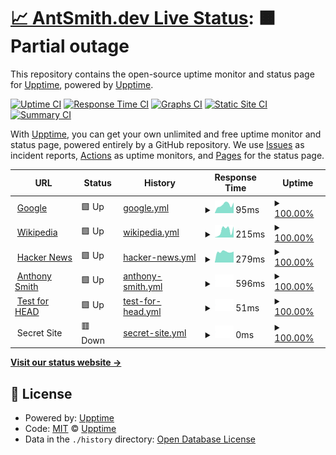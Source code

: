 # [📈 AntSmith.dev Live Status](https://Antsmith.dev): <!--live status--> **🟧 Partial outage**

This repository contains the open-source uptime monitor and status page for [Upptime](https://upptime.js.org), powered by [Upptime](https://github.com/upptime/upptime).

[![Uptime CI](https://github.com/upptime/upptime/workflows/Uptime%20CI/badge.svg)](https://github.com/upptime/upptime/actions?query=workflow%3A%22Uptime+CI%22)
[![Response Time CI](https://github.com/upptime/upptime/workflows/Response%20Time%20CI/badge.svg)](https://github.com/upptime/upptime/actions?query=workflow%3A%22Response+Time+CI%22)
[![Graphs CI](https://github.com/upptime/upptime/workflows/Graphs%20CI/badge.svg)](https://github.com/upptime/upptime/actions?query=workflow%3A%22Graphs+CI%22)
[![Static Site CI](https://github.com/upptime/upptime/workflows/Static%20Site%20CI/badge.svg)](https://github.com/upptime/upptime/actions?query=workflow%3A%22Static+Site+CI%22)
[![Summary CI](https://github.com/upptime/upptime/workflows/Summary%20CI/badge.svg)](https://github.com/upptime/upptime/actions?query=workflow%3A%22Summary+CI%22)

With [Upptime](https://upptime.js.org), you can get your own unlimited and free uptime monitor and status page, powered entirely by a GitHub repository. We use [Issues](https://github.com/upptime/upptime/issues) as incident reports, [Actions](https://github.com/upptime/upptime/actions) as uptime monitors, and [Pages](https://Antsmith.dev) for the status page.

<!--start: status pages-->
<!-- This summary is generated by Upptime (https://github.com/upptime/upptime) -->
<!-- Do not edit this manually, your changes will be overwritten -->
<!-- prettier-ignore -->
| URL | Status | History | Response Time | Uptime |
| --- | ------ | ------- | ------------- | ------ |
| <img alt="" src="https://favicons.githubusercontent.com/www.google.com" height="13"> [Google](https://www.google.com) | 🟩 Up | [google.yml](https://github.com/AntSmithCode/AntSmithDevUptime/commits/HEAD/history/google.yml) | <details><summary><img alt="Response time graph" src="./graphs/google/response-time-week.png" height="20"> 95ms</summary><br><a href="https://Antsmith.dev/history/google"><img alt="Response time 83" src="https://img.shields.io/endpoint?url=https%3A%2F%2Fraw.githubusercontent.com%2FAntSmithCode%2FAntSmithDevUptime%2FHEAD%2Fapi%2Fgoogle%2Fresponse-time.json"></a><br><a href="https://Antsmith.dev/history/google"><img alt="24-hour response time 79" src="https://img.shields.io/endpoint?url=https%3A%2F%2Fraw.githubusercontent.com%2FAntSmithCode%2FAntSmithDevUptime%2FHEAD%2Fapi%2Fgoogle%2Fresponse-time-day.json"></a><br><a href="https://Antsmith.dev/history/google"><img alt="7-day response time 95" src="https://img.shields.io/endpoint?url=https%3A%2F%2Fraw.githubusercontent.com%2FAntSmithCode%2FAntSmithDevUptime%2FHEAD%2Fapi%2Fgoogle%2Fresponse-time-week.json"></a><br><a href="https://Antsmith.dev/history/google"><img alt="30-day response time 95" src="https://img.shields.io/endpoint?url=https%3A%2F%2Fraw.githubusercontent.com%2FAntSmithCode%2FAntSmithDevUptime%2FHEAD%2Fapi%2Fgoogle%2Fresponse-time-month.json"></a><br><a href="https://Antsmith.dev/history/google"><img alt="1-year response time 83" src="https://img.shields.io/endpoint?url=https%3A%2F%2Fraw.githubusercontent.com%2FAntSmithCode%2FAntSmithDevUptime%2FHEAD%2Fapi%2Fgoogle%2Fresponse-time-year.json"></a></details> | <details><summary><a href="https://Antsmith.dev/history/google">100.00%</a></summary><a href="https://Antsmith.dev/history/google"><img alt="All-time uptime 100.00%" src="https://img.shields.io/endpoint?url=https%3A%2F%2Fraw.githubusercontent.com%2FAntSmithCode%2FAntSmithDevUptime%2FHEAD%2Fapi%2Fgoogle%2Fuptime.json"></a><br><a href="https://Antsmith.dev/history/google"><img alt="24-hour uptime 100.00%" src="https://img.shields.io/endpoint?url=https%3A%2F%2Fraw.githubusercontent.com%2FAntSmithCode%2FAntSmithDevUptime%2FHEAD%2Fapi%2Fgoogle%2Fuptime-day.json"></a><br><a href="https://Antsmith.dev/history/google"><img alt="7-day uptime 100.00%" src="https://img.shields.io/endpoint?url=https%3A%2F%2Fraw.githubusercontent.com%2FAntSmithCode%2FAntSmithDevUptime%2FHEAD%2Fapi%2Fgoogle%2Fuptime-week.json"></a><br><a href="https://Antsmith.dev/history/google"><img alt="30-day uptime 100.00%" src="https://img.shields.io/endpoint?url=https%3A%2F%2Fraw.githubusercontent.com%2FAntSmithCode%2FAntSmithDevUptime%2FHEAD%2Fapi%2Fgoogle%2Fuptime-month.json"></a><br><a href="https://Antsmith.dev/history/google"><img alt="1-year uptime 100.00%" src="https://img.shields.io/endpoint?url=https%3A%2F%2Fraw.githubusercontent.com%2FAntSmithCode%2FAntSmithDevUptime%2FHEAD%2Fapi%2Fgoogle%2Fuptime-year.json"></a></details>
| <img alt="" src="https://favicons.githubusercontent.com/en.wikipedia.org" height="13"> [Wikipedia](https://en.wikipedia.org) | 🟩 Up | [wikipedia.yml](https://github.com/AntSmithCode/AntSmithDevUptime/commits/HEAD/history/wikipedia.yml) | <details><summary><img alt="Response time graph" src="./graphs/wikipedia/response-time-week.png" height="20"> 215ms</summary><br><a href="https://Antsmith.dev/history/wikipedia"><img alt="Response time 149" src="https://img.shields.io/endpoint?url=https%3A%2F%2Fraw.githubusercontent.com%2FAntSmithCode%2FAntSmithDevUptime%2FHEAD%2Fapi%2Fwikipedia%2Fresponse-time.json"></a><br><a href="https://Antsmith.dev/history/wikipedia"><img alt="24-hour response time 323" src="https://img.shields.io/endpoint?url=https%3A%2F%2Fraw.githubusercontent.com%2FAntSmithCode%2FAntSmithDevUptime%2FHEAD%2Fapi%2Fwikipedia%2Fresponse-time-day.json"></a><br><a href="https://Antsmith.dev/history/wikipedia"><img alt="7-day response time 215" src="https://img.shields.io/endpoint?url=https%3A%2F%2Fraw.githubusercontent.com%2FAntSmithCode%2FAntSmithDevUptime%2FHEAD%2Fapi%2Fwikipedia%2Fresponse-time-week.json"></a><br><a href="https://Antsmith.dev/history/wikipedia"><img alt="30-day response time 194" src="https://img.shields.io/endpoint?url=https%3A%2F%2Fraw.githubusercontent.com%2FAntSmithCode%2FAntSmithDevUptime%2FHEAD%2Fapi%2Fwikipedia%2Fresponse-time-month.json"></a><br><a href="https://Antsmith.dev/history/wikipedia"><img alt="1-year response time 149" src="https://img.shields.io/endpoint?url=https%3A%2F%2Fraw.githubusercontent.com%2FAntSmithCode%2FAntSmithDevUptime%2FHEAD%2Fapi%2Fwikipedia%2Fresponse-time-year.json"></a></details> | <details><summary><a href="https://Antsmith.dev/history/wikipedia">100.00%</a></summary><a href="https://Antsmith.dev/history/wikipedia"><img alt="All-time uptime 100.00%" src="https://img.shields.io/endpoint?url=https%3A%2F%2Fraw.githubusercontent.com%2FAntSmithCode%2FAntSmithDevUptime%2FHEAD%2Fapi%2Fwikipedia%2Fuptime.json"></a><br><a href="https://Antsmith.dev/history/wikipedia"><img alt="24-hour uptime 100.00%" src="https://img.shields.io/endpoint?url=https%3A%2F%2Fraw.githubusercontent.com%2FAntSmithCode%2FAntSmithDevUptime%2FHEAD%2Fapi%2Fwikipedia%2Fuptime-day.json"></a><br><a href="https://Antsmith.dev/history/wikipedia"><img alt="7-day uptime 100.00%" src="https://img.shields.io/endpoint?url=https%3A%2F%2Fraw.githubusercontent.com%2FAntSmithCode%2FAntSmithDevUptime%2FHEAD%2Fapi%2Fwikipedia%2Fuptime-week.json"></a><br><a href="https://Antsmith.dev/history/wikipedia"><img alt="30-day uptime 100.00%" src="https://img.shields.io/endpoint?url=https%3A%2F%2Fraw.githubusercontent.com%2FAntSmithCode%2FAntSmithDevUptime%2FHEAD%2Fapi%2Fwikipedia%2Fuptime-month.json"></a><br><a href="https://Antsmith.dev/history/wikipedia"><img alt="1-year uptime 100.00%" src="https://img.shields.io/endpoint?url=https%3A%2F%2Fraw.githubusercontent.com%2FAntSmithCode%2FAntSmithDevUptime%2FHEAD%2Fapi%2Fwikipedia%2Fuptime-year.json"></a></details>
| <img alt="" src="https://favicons.githubusercontent.com/news.ycombinator.com" height="13"> [Hacker News](https://news.ycombinator.com) | 🟩 Up | [hacker-news.yml](https://github.com/AntSmithCode/AntSmithDevUptime/commits/HEAD/history/hacker-news.yml) | <details><summary><img alt="Response time graph" src="./graphs/hacker-news/response-time-week.png" height="20"> 279ms</summary><br><a href="https://Antsmith.dev/history/hacker-news"><img alt="Response time 368" src="https://img.shields.io/endpoint?url=https%3A%2F%2Fraw.githubusercontent.com%2FAntSmithCode%2FAntSmithDevUptime%2FHEAD%2Fapi%2Fhacker-news%2Fresponse-time.json"></a><br><a href="https://Antsmith.dev/history/hacker-news"><img alt="24-hour response time 210" src="https://img.shields.io/endpoint?url=https%3A%2F%2Fraw.githubusercontent.com%2FAntSmithCode%2FAntSmithDevUptime%2FHEAD%2Fapi%2Fhacker-news%2Fresponse-time-day.json"></a><br><a href="https://Antsmith.dev/history/hacker-news"><img alt="7-day response time 279" src="https://img.shields.io/endpoint?url=https%3A%2F%2Fraw.githubusercontent.com%2FAntSmithCode%2FAntSmithDevUptime%2FHEAD%2Fapi%2Fhacker-news%2Fresponse-time-week.json"></a><br><a href="https://Antsmith.dev/history/hacker-news"><img alt="30-day response time 337" src="https://img.shields.io/endpoint?url=https%3A%2F%2Fraw.githubusercontent.com%2FAntSmithCode%2FAntSmithDevUptime%2FHEAD%2Fapi%2Fhacker-news%2Fresponse-time-month.json"></a><br><a href="https://Antsmith.dev/history/hacker-news"><img alt="1-year response time 368" src="https://img.shields.io/endpoint?url=https%3A%2F%2Fraw.githubusercontent.com%2FAntSmithCode%2FAntSmithDevUptime%2FHEAD%2Fapi%2Fhacker-news%2Fresponse-time-year.json"></a></details> | <details><summary><a href="https://Antsmith.dev/history/hacker-news">100.00%</a></summary><a href="https://Antsmith.dev/history/hacker-news"><img alt="All-time uptime 99.95%" src="https://img.shields.io/endpoint?url=https%3A%2F%2Fraw.githubusercontent.com%2FAntSmithCode%2FAntSmithDevUptime%2FHEAD%2Fapi%2Fhacker-news%2Fuptime.json"></a><br><a href="https://Antsmith.dev/history/hacker-news"><img alt="24-hour uptime 100.00%" src="https://img.shields.io/endpoint?url=https%3A%2F%2Fraw.githubusercontent.com%2FAntSmithCode%2FAntSmithDevUptime%2FHEAD%2Fapi%2Fhacker-news%2Fuptime-day.json"></a><br><a href="https://Antsmith.dev/history/hacker-news"><img alt="7-day uptime 100.00%" src="https://img.shields.io/endpoint?url=https%3A%2F%2Fraw.githubusercontent.com%2FAntSmithCode%2FAntSmithDevUptime%2FHEAD%2Fapi%2Fhacker-news%2Fuptime-week.json"></a><br><a href="https://Antsmith.dev/history/hacker-news"><img alt="30-day uptime 100.00%" src="https://img.shields.io/endpoint?url=https%3A%2F%2Fraw.githubusercontent.com%2FAntSmithCode%2FAntSmithDevUptime%2FHEAD%2Fapi%2Fhacker-news%2Fuptime-month.json"></a><br><a href="https://Antsmith.dev/history/hacker-news"><img alt="1-year uptime 99.95%" src="https://img.shields.io/endpoint?url=https%3A%2F%2Fraw.githubusercontent.com%2FAntSmithCode%2FAntSmithDevUptime%2FHEAD%2Fapi%2Fhacker-news%2Fuptime-year.json"></a></details>
| <img alt="" src="https://favicons.githubusercontent.com/antsmith.dev" height="13"> [Anthony Smith](https://antsmith.dev) | 🟩 Up | [anthony-smith.yml](https://github.com/AntSmithCode/AntSmithDevUptime/commits/HEAD/history/anthony-smith.yml) | <details><summary><img alt="Response time graph" src="./graphs/anthony-smith/response-time-week.png" height="20"> 596ms</summary><br><a href="https://Antsmith.dev/history/anthony-smith"><img alt="Response time 757" src="https://img.shields.io/endpoint?url=https%3A%2F%2Fraw.githubusercontent.com%2FAntSmithCode%2FAntSmithDevUptime%2FHEAD%2Fapi%2Fanthony-smith%2Fresponse-time.json"></a><br><a href="https://Antsmith.dev/history/anthony-smith"><img alt="24-hour response time 719" src="https://img.shields.io/endpoint?url=https%3A%2F%2Fraw.githubusercontent.com%2FAntSmithCode%2FAntSmithDevUptime%2FHEAD%2Fapi%2Fanthony-smith%2Fresponse-time-day.json"></a><br><a href="https://Antsmith.dev/history/anthony-smith"><img alt="7-day response time 596" src="https://img.shields.io/endpoint?url=https%3A%2F%2Fraw.githubusercontent.com%2FAntSmithCode%2FAntSmithDevUptime%2FHEAD%2Fapi%2Fanthony-smith%2Fresponse-time-week.json"></a><br><a href="https://Antsmith.dev/history/anthony-smith"><img alt="30-day response time 1112" src="https://img.shields.io/endpoint?url=https%3A%2F%2Fraw.githubusercontent.com%2FAntSmithCode%2FAntSmithDevUptime%2FHEAD%2Fapi%2Fanthony-smith%2Fresponse-time-month.json"></a><br><a href="https://Antsmith.dev/history/anthony-smith"><img alt="1-year response time 757" src="https://img.shields.io/endpoint?url=https%3A%2F%2Fraw.githubusercontent.com%2FAntSmithCode%2FAntSmithDevUptime%2FHEAD%2Fapi%2Fanthony-smith%2Fresponse-time-year.json"></a></details> | <details><summary><a href="https://Antsmith.dev/history/anthony-smith">100.00%</a></summary><a href="https://Antsmith.dev/history/anthony-smith"><img alt="All-time uptime 99.97%" src="https://img.shields.io/endpoint?url=https%3A%2F%2Fraw.githubusercontent.com%2FAntSmithCode%2FAntSmithDevUptime%2FHEAD%2Fapi%2Fanthony-smith%2Fuptime.json"></a><br><a href="https://Antsmith.dev/history/anthony-smith"><img alt="24-hour uptime 100.00%" src="https://img.shields.io/endpoint?url=https%3A%2F%2Fraw.githubusercontent.com%2FAntSmithCode%2FAntSmithDevUptime%2FHEAD%2Fapi%2Fanthony-smith%2Fuptime-day.json"></a><br><a href="https://Antsmith.dev/history/anthony-smith"><img alt="7-day uptime 100.00%" src="https://img.shields.io/endpoint?url=https%3A%2F%2Fraw.githubusercontent.com%2FAntSmithCode%2FAntSmithDevUptime%2FHEAD%2Fapi%2Fanthony-smith%2Fuptime-week.json"></a><br><a href="https://Antsmith.dev/history/anthony-smith"><img alt="30-day uptime 99.89%" src="https://img.shields.io/endpoint?url=https%3A%2F%2Fraw.githubusercontent.com%2FAntSmithCode%2FAntSmithDevUptime%2FHEAD%2Fapi%2Fanthony-smith%2Fuptime-month.json"></a><br><a href="https://Antsmith.dev/history/anthony-smith"><img alt="1-year uptime 99.97%" src="https://img.shields.io/endpoint?url=https%3A%2F%2Fraw.githubusercontent.com%2FAntSmithCode%2FAntSmithDevUptime%2FHEAD%2Fapi%2Fanthony-smith%2Fuptime-year.json"></a></details>
| <img alt="" src="https://favicons.githubusercontent.com/www.google.com" height="13"> [Test for HEAD](https://www.google.com) | 🟩 Up | [test-for-head.yml](https://github.com/AntSmithCode/AntSmithDevUptime/commits/HEAD/history/test-for-head.yml) | <details><summary><img alt="Response time graph" src="./graphs/test-for-head/response-time-week.png" height="20"> 51ms</summary><br><a href="https://Antsmith.dev/history/test-for-head"><img alt="Response time 43" src="https://img.shields.io/endpoint?url=https%3A%2F%2Fraw.githubusercontent.com%2FAntSmithCode%2FAntSmithDevUptime%2FHEAD%2Fapi%2Ftest-for-head%2Fresponse-time.json"></a><br><a href="https://Antsmith.dev/history/test-for-head"><img alt="24-hour response time 49" src="https://img.shields.io/endpoint?url=https%3A%2F%2Fraw.githubusercontent.com%2FAntSmithCode%2FAntSmithDevUptime%2FHEAD%2Fapi%2Ftest-for-head%2Fresponse-time-day.json"></a><br><a href="https://Antsmith.dev/history/test-for-head"><img alt="7-day response time 51" src="https://img.shields.io/endpoint?url=https%3A%2F%2Fraw.githubusercontent.com%2FAntSmithCode%2FAntSmithDevUptime%2FHEAD%2Fapi%2Ftest-for-head%2Fresponse-time-week.json"></a><br><a href="https://Antsmith.dev/history/test-for-head"><img alt="30-day response time 50" src="https://img.shields.io/endpoint?url=https%3A%2F%2Fraw.githubusercontent.com%2FAntSmithCode%2FAntSmithDevUptime%2FHEAD%2Fapi%2Ftest-for-head%2Fresponse-time-month.json"></a><br><a href="https://Antsmith.dev/history/test-for-head"><img alt="1-year response time 43" src="https://img.shields.io/endpoint?url=https%3A%2F%2Fraw.githubusercontent.com%2FAntSmithCode%2FAntSmithDevUptime%2FHEAD%2Fapi%2Ftest-for-head%2Fresponse-time-year.json"></a></details> | <details><summary><a href="https://Antsmith.dev/history/test-for-head">100.00%</a></summary><a href="https://Antsmith.dev/history/test-for-head"><img alt="All-time uptime 100.00%" src="https://img.shields.io/endpoint?url=https%3A%2F%2Fraw.githubusercontent.com%2FAntSmithCode%2FAntSmithDevUptime%2FHEAD%2Fapi%2Ftest-for-head%2Fuptime.json"></a><br><a href="https://Antsmith.dev/history/test-for-head"><img alt="24-hour uptime 100.00%" src="https://img.shields.io/endpoint?url=https%3A%2F%2Fraw.githubusercontent.com%2FAntSmithCode%2FAntSmithDevUptime%2FHEAD%2Fapi%2Ftest-for-head%2Fuptime-day.json"></a><br><a href="https://Antsmith.dev/history/test-for-head"><img alt="7-day uptime 100.00%" src="https://img.shields.io/endpoint?url=https%3A%2F%2Fraw.githubusercontent.com%2FAntSmithCode%2FAntSmithDevUptime%2FHEAD%2Fapi%2Ftest-for-head%2Fuptime-week.json"></a><br><a href="https://Antsmith.dev/history/test-for-head"><img alt="30-day uptime 100.00%" src="https://img.shields.io/endpoint?url=https%3A%2F%2Fraw.githubusercontent.com%2FAntSmithCode%2FAntSmithDevUptime%2FHEAD%2Fapi%2Ftest-for-head%2Fuptime-month.json"></a><br><a href="https://Antsmith.dev/history/test-for-head"><img alt="1-year uptime 100.00%" src="https://img.shields.io/endpoint?url=https%3A%2F%2Fraw.githubusercontent.com%2FAntSmithCode%2FAntSmithDevUptime%2FHEAD%2Fapi%2Ftest-for-head%2Fuptime-year.json"></a></details>
| <img alt="" src="https://favicons.githubusercontent.com/null" height="13"> Secret Site | 🟥 Down | [secret-site.yml](https://github.com/AntSmithCode/AntSmithDevUptime/commits/HEAD/history/secret-site.yml) | <details><summary><img alt="Response time graph" src="./graphs/secret-site/response-time-week.png" height="20"> 0ms</summary><br><a href="https://Antsmith.dev/history/secret-site"><img alt="Response time 0" src="https://img.shields.io/endpoint?url=https%3A%2F%2Fraw.githubusercontent.com%2FAntSmithCode%2FAntSmithDevUptime%2FHEAD%2Fapi%2Fsecret-site%2Fresponse-time.json"></a><br><a href="https://Antsmith.dev/history/secret-site"><img alt="24-hour response time 0" src="https://img.shields.io/endpoint?url=https%3A%2F%2Fraw.githubusercontent.com%2FAntSmithCode%2FAntSmithDevUptime%2FHEAD%2Fapi%2Fsecret-site%2Fresponse-time-day.json"></a><br><a href="https://Antsmith.dev/history/secret-site"><img alt="7-day response time 0" src="https://img.shields.io/endpoint?url=https%3A%2F%2Fraw.githubusercontent.com%2FAntSmithCode%2FAntSmithDevUptime%2FHEAD%2Fapi%2Fsecret-site%2Fresponse-time-week.json"></a><br><a href="https://Antsmith.dev/history/secret-site"><img alt="30-day response time 0" src="https://img.shields.io/endpoint?url=https%3A%2F%2Fraw.githubusercontent.com%2FAntSmithCode%2FAntSmithDevUptime%2FHEAD%2Fapi%2Fsecret-site%2Fresponse-time-month.json"></a><br><a href="https://Antsmith.dev/history/secret-site"><img alt="1-year response time 0" src="https://img.shields.io/endpoint?url=https%3A%2F%2Fraw.githubusercontent.com%2FAntSmithCode%2FAntSmithDevUptime%2FHEAD%2Fapi%2Fsecret-site%2Fresponse-time-year.json"></a></details> | <details><summary><a href="https://Antsmith.dev/history/secret-site">100.00%</a></summary><a href="https://Antsmith.dev/history/secret-site"><img alt="All-time uptime 99.93%" src="https://img.shields.io/endpoint?url=https%3A%2F%2Fraw.githubusercontent.com%2FAntSmithCode%2FAntSmithDevUptime%2FHEAD%2Fapi%2Fsecret-site%2Fuptime.json"></a><br><a href="https://Antsmith.dev/history/secret-site"><img alt="24-hour uptime 100.00%" src="https://img.shields.io/endpoint?url=https%3A%2F%2Fraw.githubusercontent.com%2FAntSmithCode%2FAntSmithDevUptime%2FHEAD%2Fapi%2Fsecret-site%2Fuptime-day.json"></a><br><a href="https://Antsmith.dev/history/secret-site"><img alt="7-day uptime 100.00%" src="https://img.shields.io/endpoint?url=https%3A%2F%2Fraw.githubusercontent.com%2FAntSmithCode%2FAntSmithDevUptime%2FHEAD%2Fapi%2Fsecret-site%2Fuptime-week.json"></a><br><a href="https://Antsmith.dev/history/secret-site"><img alt="30-day uptime 100.00%" src="https://img.shields.io/endpoint?url=https%3A%2F%2Fraw.githubusercontent.com%2FAntSmithCode%2FAntSmithDevUptime%2FHEAD%2Fapi%2Fsecret-site%2Fuptime-month.json"></a><br><a href="https://Antsmith.dev/history/secret-site"><img alt="1-year uptime 99.93%" src="https://img.shields.io/endpoint?url=https%3A%2F%2Fraw.githubusercontent.com%2FAntSmithCode%2FAntSmithDevUptime%2FHEAD%2Fapi%2Fsecret-site%2Fuptime-year.json"></a></details>

<!--end: status pages-->

[**Visit our status website →**](https://Antsmith.dev)

## 📄 License

- Powered by: [Upptime](https://github.com/upptime/upptime)
- Code: [MIT](./LICENSE) © [Upptime](https://upptime.js.org)
- Data in the `./history` directory: [Open Database License](https://opendatacommons.org/licenses/odbl/1-0/)
